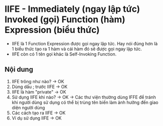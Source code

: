 # IIFE - Immediately (ngay lập tức) Invoked (gọi) Function (hàm) Expression (biểu thức)
- IIFE là 1 Function Expression được gọi ngay lập tức. Hay nói đúng hơn là 1 biểu thức tạo ra 1 hàm và cái hàm đó sẽ được gọi ngay lập tức.
- IIFE còn có 1 tên gọi khác là Self-Invoking Function.

## Nội dung

1. IIFE trông như nào? -> OK
2. Dùng dấu ; trước IIFE -> OK
3. IIFE là hàm "private" -> OK
4. Sử dụng IIFE khi nào? -> OK 
-> Các thư viện thường dùng IFFE để tránh khi người dùng sử dụng có thể bị trùng tên biến làm ảnh hưởng đến giao diện người dùng
5. Các cách tạo ra IIFE -> OK
6. Ví dụ sử dụng IIFE -> OK